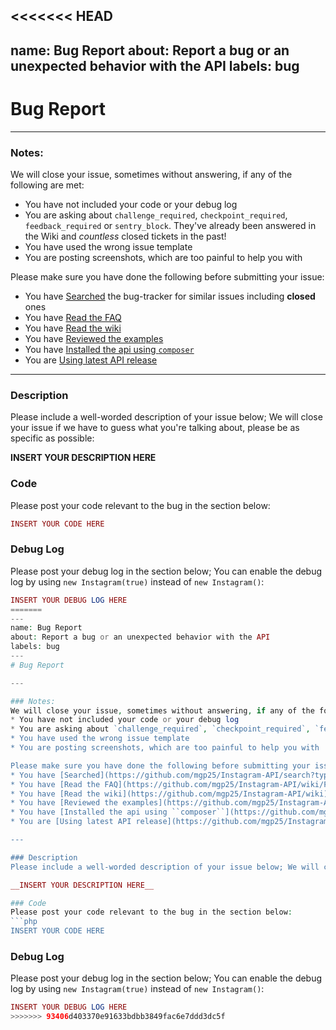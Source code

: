 <<<<<<< HEAD
---
name: Bug Report
about: Report a bug or an unexpected behavior with the API 
labels: bug
---
# Bug Report

---

### Notes:
We will close your issue, sometimes without answering, if any of the following are met:
* You have not included your code or your debug log
* You are asking about `challenge_required`, `checkpoint_required`, `feedback_required` or `sentry_block`. They've already been answered in the Wiki and *countless* closed tickets in the past!
* You have used the wrong issue template
* You are posting screenshots, which are too painful to help you with 

Please make sure you have done the following before submitting your issue:
* You have [Searched](https://github.com/mgp25/Instagram-API/search?type=Issues) the bug-tracker for similar issues including **closed** ones
* You have [Read the FAQ](https://github.com/mgp25/Instagram-API/wiki/FAQ)
* You have [Read the wiki](https://github.com/mgp25/Instagram-API/wiki)
* You have [Reviewed the examples](https://github.com/mgp25/Instagram-API/tree/master/examples)
* You have [Installed the api using ``composer``](https://github.com/mgp25/Instagram-API#installation)
* You are [Using latest API release](https://github.com/mgp25/Instagram-API/releases)

---

### Description
Please include a well-worded description of your issue below; We will close your issue if we have to guess what you're talking about, please be as specific as possible:

__INSERT YOUR DESCRIPTION HERE__

### Code
Please post your code relevant to the bug in the section below:
```php
INSERT YOUR CODE HERE
``` 

### Debug Log
Please post your debug log in the section below; You can enable the debug log by using `new Instagram(true)` instead of `new Instagram()`:
```php
INSERT YOUR DEBUG LOG HERE
=======
---
name: Bug Report
about: Report a bug or an unexpected behavior with the API 
labels: bug
---
# Bug Report

---

### Notes:
We will close your issue, sometimes without answering, if any of the following are met:
* You have not included your code or your debug log
* You are asking about `challenge_required`, `checkpoint_required`, `feedback_required` or `sentry_block`. They've already been answered in the Wiki and *countless* closed tickets in the past!
* You have used the wrong issue template
* You are posting screenshots, which are too painful to help you with 

Please make sure you have done the following before submitting your issue:
* You have [Searched](https://github.com/mgp25/Instagram-API/search?type=Issues) the bug-tracker for similar issues including **closed** ones
* You have [Read the FAQ](https://github.com/mgp25/Instagram-API/wiki/FAQ)
* You have [Read the wiki](https://github.com/mgp25/Instagram-API/wiki)
* You have [Reviewed the examples](https://github.com/mgp25/Instagram-API/tree/master/examples)
* You have [Installed the api using ``composer``](https://github.com/mgp25/Instagram-API#installation)
* You are [Using latest API release](https://github.com/mgp25/Instagram-API/releases)

---

### Description
Please include a well-worded description of your issue below; We will close your issue if we have to guess what you're talking about, please be as specific as possible:

__INSERT YOUR DESCRIPTION HERE__

### Code
Please post your code relevant to the bug in the section below:
```php
INSERT YOUR CODE HERE
``` 

### Debug Log
Please post your debug log in the section below; You can enable the debug log by using `new Instagram(true)` instead of `new Instagram()`:
```php
INSERT YOUR DEBUG LOG HERE
>>>>>>> 93406d403370e91633bdbb3849fac6e7ddd3dc5f
```